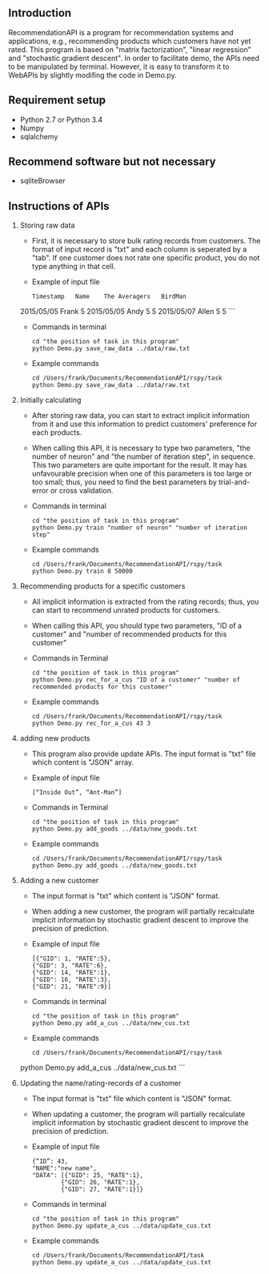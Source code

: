## Introduction
RecommendationAPI is a program for recommendation systems and applications, e.g., recommending products which customers have not yet rated. This program is based on "matrix factorization", "linear regression" and "stochastic gradient descent". In order to facilitate demo, the APIs need to be manipulated by terminal. However, it is easy to transform it to WebAPIs by slightly modifing the code in Demo.py.

## Requirement setup
* Python 2.7 or Python 3.4
* Numpy
* sqlalchemy

## Recommend software but not necessary
 * sqliteBrowser
 
## Instructions of APIs
1. Storing raw data

	* First, it is necessary to store bulk rating records from customers. The format of input record is "txt" and each column is seperated by a "tab". If one customer does not rate one specific product, you do not type anything in that cell.
	
	* Example of input file
	
		```
		Timestamp	Name	The Averagers	BirdMan	
	2015/05/05	Frank		5
	2015/05/05	Andy	5	5
	2015/05/07	Allen	5	5
		```

	* Commands in terminal
	
		```
		cd "the position of task in this program"
		python Demo.py save_raw_data ../data/raw.txt
		```
		
	* Example commands
	
		```
		cd /Users/frank/Documents/RecommendationAPI/rspy/task
		python Demo.py save_raw_data ../data/raw.txt
		```
		
2. Initially calculating

	* After storing raw data, you can start to extract implicit information from it and use this information to predict customers' preference for each products.

	* When calling this API, it is necessary to type two parameters, "the number of neuron" and "the number of iteration step", in sequence. This two parameters are quite important for the result. It may has unfavourable precision when one of this parameters is too large or too small; thus, you need to find the best parameters by trial-and-error or cross validation.
	
	* Commands in terminal
	
		```
		cd "the position of task in this program"
		python Demo.py train "number of neuron" "number of iteration step"
		```
		
	* Example commands
	
		```
		cd /Users/frank/Documents/RecommendationAPI/rspy/task
		python Demo.py train 8 50000
		```
		
3. Recommending products for a specific customers

	* All implicit information is extracted from the rating records; thus, you can start to recommend unrated products for customers.

	* When calling this API, you should type two parameters, "ID of a customer" and "number of recommended products for this customer" 
	
	* Commands in Terminal
	
		```
		cd "the position of task in this program"
		python Demo.py rec_for_a_cus "ID of a customer" "number of recommended products for this customer"
		```
	
	* Example commands
	
		```
		cd /Users/frank/Documents/RecommendationAPI/rspy/task
		python Demo.py rec_for_a_cus 43 3
		```
			
4. adding new products

	* This program also provide update APIs. The input format is "txt" file which content is "JSON" array. 
		
	* Example of input file
	
		```
		[“Inside Out”, “Ant-Man”]
		```
		
	* Commands in Terminal
		
		```
		cd "the position of task in this program"
		python Demo.py add_goods ../data/new_goods.txt
		```
		
	* Example commands
		
		```
		cd /Users/frank/Documents/RecommendationAPI/rspy/task
		python Demo.py add_goods ../data/new_goods.txt
		```
		
5. Adding a new customer
	*	The input format is "txt" which content is "JSON" format.

	* When adding a new customer, the program will partially recalculate implicit information by stochastic gradient descent to improve the precision of prediction.
	
	* Example of input file

		```
		[{"GID": 1, "RATE":5},
		{"GID": 3, "RATE":6},
		{"GID": 14, "RATE":1},
		{"GID": 16, "RATE":3},
		{"GID": 21, "RATE":9}]
		```
		
	* Commands in terminal
	
		```
		cd "the position of task in this program"
		python Demo.py add_a_cus ../data/new_cus.txt
		```
		
	* Example commands
	
		```
		cd /Users/frank/Documents/RecommendationAPI/rspy/task
	python Demo.py add_a_cus ../data/new_cus.txt
		```
		
6. Updating the name/rating-records of a customer
	*	The input format is "txt" file which content is "JSON" format.

	* When updating a customer, the program will partially recalculate implicit information by stochastic gradient descent to improve the precision of prediction.
	
	* Example of input file

		```
		{“ID”: 43,
		"NAME":"new name", 
		"DATA":	[{"GID": 25, "RATE":1},
				{"GID": 26, "RATE":1},
				{"GID": 27, "RATE":1}]}
		```

	* Commands in terminal
	
		```
		cd "the position of task in this program"
		python Demo.py update_a_cus ../data/update_cus.txt
		```
		
	* Example commands
	
		```
		cd /Users/frank/Documents/RecommendationAPI/task
		python Demo.py update_a_cus ../data/update_cus.txt
		```

